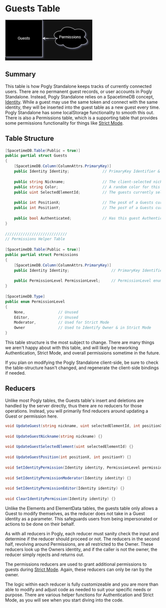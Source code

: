 # Guests Table

![Guests Diagram](../assets/guests_diagram.png)

## Summary
This table is how Pogly Standalone keeps tracks of currently connected users. There are no permanent guest records, or user accounts in Pogly Standalone. Instead, Pogly Standalone relies on a SpacetimeDB concept, [Identity](https://spacetimedb.com/docs#identities). While a guest may use the same token and connect with the same identity, they will be inserted into the guest table as a new guest every time. Pogly Standalone has some localStorage functionality to smooth this out. There is also a Permissions table, which is a supporting table that provides some permissions functionality for things like [Strict Mode](../use/strictMode.md).

## Table Structure
```csharp
[SpacetimeDB.Table(Public = true)]
public partial struct Guests
{
    [SpacetimeDB.Column(ColumnAttrs.PrimaryKey)]
    public Identity Identity;               // PrimaryKey Identifier & Guests public Identity

    public string Nickname;                 // The client-selected nickname for this session
    public string Color;                    // A random color for this session
    public uint SelectedElementId;          // The guests currently selected, or last selected element

    public int PositionX;                   // The posX of a Guests cursor in relation to the canvas
    public int PositionY;                   // The posY of a Guests cursor in relation to the canvas

    public bool Authenticated;              // Has this guest Authenticated? 
}

////////////////////////////
// Permissions Helper Table

[SpacetimeDB.Table(Public = true)]
public partial struct Permissions
{
    [SpacetimeDB.Column(ColumnAttrs.PrimaryKey)]
    public Identity Identity;                   // PrimaryKey Identifier

    public PermissionLevel PermissionLevel;     // PermissionLevel enum
}

[SpacetimeDB.Type]
public enum PermissionLevel
{
    None,               // Unused
    Editor,             // Unused
    Moderator,          // Used for Strict Mode
    Owner               // Used to Identify Owner & in Strict Mode
}
```
This table structure is the most subject to change. There are many things we aren't happy about with this table, and will likely be reworking Authentication, Strict Mode, and overall permissions sometime in the future.

If you plan on modifying the Pogly Standalone client-side, be sure to check the table-structure hasn't changed, and regenerate the client-side bindings if needed.

## Reducers
Unlike most Pogly tables, the Guests table's insert and deletions are handled by the server directly, thus there are no reducers for those operations. Instead, you will primarily find reducers around updating a Guest or permission here.

```csharp
void UpdateGuest(string nickname, uint selectedElementId, int positionX, int positionY) {}

void UpdateGuestNickname(string nickname) {}

void UpdateGuestSelectedElement(uint selectedElementId) {} 

void UpdateGuestPosition(int positionX, int positionY) {}

void SetIdentityPermission(Identity identity, PermissionLevel permissionLevel) {}

void SetIdentityPermissionModerator(Identity identity) {}

void SetIdentityPermissionEditor(Identity identity) {}

void ClearIdentityPermission(Identity identity) {}
```

Unlike the Elements and ElementData tables, the guests table only allows a Guest to modify themselves, as the reducer does not take in a Guest identity as a parameter. This safeguards users from being impersonated or actions to be done on their behalf. 

As with all reducers in Pogly, each reducer must sanity check the input and determine if the reducer should proceed or not. The reducers in the second half, revolving around Permissions, are all restricted to the Owner. These reducers look up the Owners identity, and if the caller is not the owner, the reducer simply rejects and returns out. 

The permissions reducers are used to grant additional permissions to guests during [Strict Mode](../use/strictMode.md). Again, these reducers can only be ran by the owner.

The logic within each reducer is fully customizeable and you are more than able to modify and adjust code as needed to suit your specific needs or purpose. There are various helper functions for Authentication and Strict Mode, as you will see when you start diving into the code. 